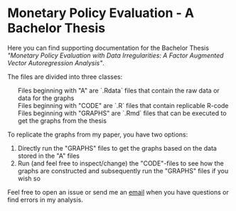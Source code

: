 # Monetary Policy Evaluation - A Bachelor Thesis

Here you can find supporting documentation for the Bachelor Thesis *"Monetary Policy Evaluation with Data Irregularities: A Factor Augmented Vector Autoregression Analysis"*.

The files are divided into three classes:
<ul style="list-style-type:none;">
  <li>Files beginning with "A" are `.Rdata` files that contain the raw data or data for the graphs</li>
  <li>Files beginning with "CODE" are `.R` files that contain replicable R-code</li>
  <li>Files beginning with "GRAPHS" are `.Rmd` files that can be executed to get the graphs from the thesis</li>
 </ul>

To replicate the graphs from my paper, you have two options:
<ol>
  <li>Directly run the "GRAPHS" files to get the graphs based on the data stored in the "A" files</li>
  <li>Run (and feel free to inspect/change) the "CODE"-files to see how the graphs are constructed and subsequently run the "GRAPHS" files if you wish so</li>
</ol>

Feel free to open an issue or send me an [email](mailto:truesch@mail.uni-mannheim.de) when you have questions or find errors in my analysis.
